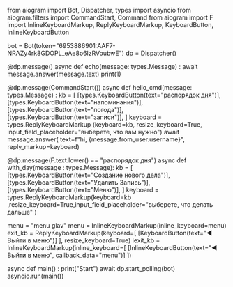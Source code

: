  from aiogram import Bot, Dispatcher, types
import asyncio
from aiogram.filters import CommandStart, Command
from aiogram import F
import InlineKeyboardMarkup,  ReplyKeyboardMarkup, KeyboardButton, InlineKeyboardButton

bot = Bot(token="6953886901:AAF7-NRAZy4rk8GDOPL_eAe8o6lzRVoubwE")
dp = Dispatcher()

@dp.message()
async def echo(message: types.Message)  :
     await message.answer(message.text)
print(1)

@dp.message(CommandStart())
async def hello_cmd(message: types.Message) :
    kb = [
        [types.KeyboardButton(text="распорядок дня")],
        [types.KeyboardButton(text="напоминания")],
        [types.KeyboardButton(text="погода")],
        [types.KeyboardButton(text="записи")],
    ]
    keyboard = types.ReplyKeyboardMarkup (keyboard=kb, resize_keyboard=True, input_field_placeholder="выберете, что вам нужно")
    await message.answer( text=f"hi, {message.from_user.username}", reply_markup=keyboard)

@dp.message(F.text.lower() == "распорядок дня")
async def with_day(message : types.Message):
kb = [
        [types.KeyboardButton(text="Создание нового дела")],
        [types.KeyboardButton(text="Удалить Запись")],
        [types.KeyboardButton(text="Меню")],
    ]
keyboard = types.ReplyKeyboardMarkup(keyboard=kb ,resize_keyboard=True,input_field_placeholder="выберете, что делать дальше" )

menu = "menu glav"
menu = InlineKeyboardMarkup(inline_keyboard=menu)
exit_kb = ReplyKeyboardMarkup(keyboard=[
    [KeyboardButton(text="◀️ Выйти в меню")]
    ], resize_keyboard=True)
iexit_kb = InlineKeyboardMarkup(inline_keyboard=[
    [InlineKeyboardButton(text="◀️ Выйти в меню", callback_data="menu")]
    ])

async def main() :
    print("Start")
    await dp.start_polling(bot)
asyncio.run(main())
